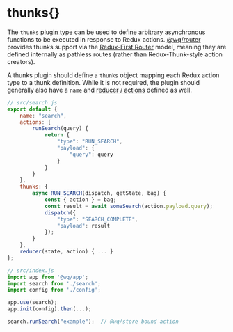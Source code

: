 # thunks{}

The `thunks` [plugin type] can be used to define arbitrary asynchronous functions to be executed in response to Redux actions.  [@wq/router] provides thunks support via the [Redux-First Router] model, meaning they are defined internally as pathless routes (rather than Redux-Thunk-style action creators).

A thunks plugin should define a `thunks` object mapping each Redux action type to a thunk definition.  While it is not required, the plugin should generally also have a `name` and [reducer / actions][reducer] defined as well. 

```javascript
// src/search.js
export default {
    name: "search",
    actions: {
        runSearch(query) {
            return {
                "type": "RUN_SEARCH",
                "payload": {
                    "query": query
                }
            }
        }
    },
    thunks: {
        async RUN_SEARCH(dispatch, getState, bag) {
            const { action } = bag;
            const result = await someSearch(action.payload.query);
            dispatch({
                "type": "SEARCH_COMPLETE",
                "payload": result
            });
        }
    },
    reducer(state, action) { ... }
};

// src/index.js
import app from '@wq/app';
import search from './search';
import config from './config';

app.use(search);
app.init(config).then(...);

search.runSearch("example");  // @wq/store bound action
```

[plugin type]: ./index.md
[@wq/router]: ../@wq/router.md
[Redux-First Router]: https://github.com/faceyspacey/redux-first-router
[reducer]: ./reducer.md
